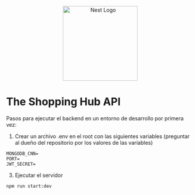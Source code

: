 <p align="center">
  <a href="http://nestjs.com/" target="blank"><img src="https://nestjs.com/img/logo-small.svg" width="200" alt="Nest Logo" /></a>
</p>

# The Shopping Hub API
Pasos para ejecutar el backend en un entorno de desarrollo por primera vez:
1. Crear un archivo .env en el root con las siguientes variables (preguntar al dueño del repositorio por los valores de las variables)
```
MONGODB_CNN=
PORT=
JWT_SECRET=
```
3. Ejecutar el servidor
```
npm run start:dev
```